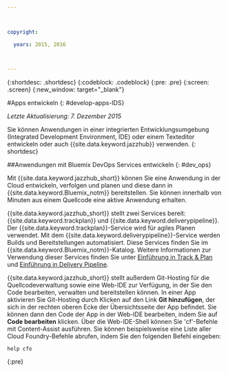 ```yaml
---

 

copyright:

  years: 2015, 2016

 

---
```


{:shortdesc: .shortdesc}
{:codeblock: .codeblock}
{:pre: .pre}
{:screen: .screen}
{:new_window: target="_blank"}

#Apps entwickeln 
{: #develop-apps-IDS}

*Letzte Aktualisierung: 7. Dezember 2015*  

Sie können Anwendungen in einer integrierten Entwicklungsumgebung (Integrated Development Environment, IDE) oder einem Texteditor entwickeln oder auch {{site.data.keyword.jazzhub}} verwenden. 
{: shortdesc}

##Anwendungen mit Bluemix DevOps Services entwickeln
{: #dev_ops}

Mit {{site.data.keyword.jazzhub_short}} können Sie eine Anwendung in der Cloud entwickeln, verfolgen und planen und diese dann in {{site.data.keyword.Bluemix_notm}} bereitstellen. Sie können innerhalb von Minuten aus einem Quellcode eine aktive Anwendung erhalten.  

{{site.data.keyword.jazzhub_short}} stellt zwei Services bereit: {{site.data.keyword.trackplan}} und {{site.data.keyword.deliverypipeline}}. Der {{site.data.keyword.trackplan}}-Service
wird für agiles Planen verwendet. Mit dem {{site.data.keyword.deliverypipeline}}-Service werden Builds und Bereitstellungen automatisiert. Diese Services finden Sie im {{site.data.keyword.Bluemix_notm}}-Katalog. Weitere Informationen zur Verwendung dieser Services finden Sie unter [Einführung in Track & Plan](../services/TrackPlan/index.html#gettingstartedtemplate) und [Einführung in Delivery Pipeline](../services/DeliveryPipeline/index.html#getstartwithCD). 

{{site.data.keyword.jazzhub_short}} stellt außerdem Git-Hosting für die Quellcodeverwaltung sowie eine Web-IDE zur Verfügung, in der Sie den Code bearbeiten, verwalten und bereitstellen können. In einer App aktivieren Sie Git-Hosting durch Klicken auf den Link **Git hinzufügen**, der sich in der rechten oberen Ecke der Übersichtsseite der App befindet. Sie können dann den Code der App in der Web-IDE bearbeiten, indem Sie auf **Code bearbeiten** klicken. Über die
Web-IDE-Shell können Sie 'cf'-Befehle mit Content-Assist
ausführen. Sie können beispielsweise eine Liste aller Cloud Foundry-Befehle abrufen, indem Sie den folgenden
Befehl eingeben:  
```
help cfo
```
{:pre}

